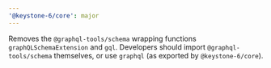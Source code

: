 ```yaml
---
'@keystone-6/core': major
---
```


Removes the `@graphql-tools/schema` wrapping functions `graphQLSchemaExtension` and `gql`.  Developers should import `@graphql-tools/schema` themselves, or use `graphql` (as exported by `@keystone-6/core`).
